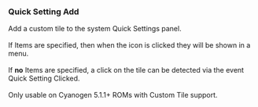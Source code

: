 ### Quick Setting Add

Add a custom tile to the system Quick Settings panel.\
\
If Items are specified, then when the icon is clicked they will be shown
in a menu.\
\
If **no** Items are specified, a click on the tile can be detected via
the event Quick Setting Clicked.\
\
Only usable on Cyanogen 5.1.1+ ROMs with Custom Tile support.
